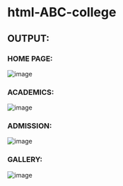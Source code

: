 # html-ABC-college

## OUTPUT:
### HOME PAGE:
![image](https://github.com/Shobika187/html-ABC-college/assets/94508142/276b439e-24dd-487d-9808-41175e8822e1)
### ACADEMICS:
![image](https://github.com/Shobika187/html-ABC-college/assets/94508142/9884c870-6c35-4dde-8232-5942f24d9b0c)
### ADMISSION:
![image](https://github.com/Shobika187/html-ABC-college/assets/94508142/f55812cb-9252-44a3-992e-4e8325c262e1)
### GALLERY:
![image](https://github.com/Shobika187/html-ABC-college/assets/94508142/a89a53b0-21ef-4131-a584-ef84592ec960)



